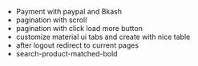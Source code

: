 * Payment with paypal and Bkash 
* pagination with scroll 
* pagination with click load more button 
* customize material ui tabs and create with nice table 
* after logout redirect to current pages 
* search-product-matched-bold
